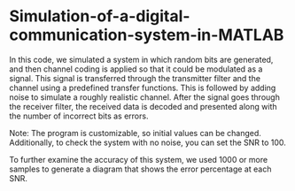 # Simulation-of-a-digital-communication-system-in-MATLAB

In this code, we simulated a system in which random bits are generated, and then channel coding is applied so that it could be modulated as a signal. This signal is transferred through the transmitter filter and the channel using a predefined transfer functions. This is followed by adding noise to simulate a roughly realistic channel. After the signal goes through the receiver filter, the received data is decoded and presented along with the number of incorrect bits as errors.

Note: The program is customizable, so initial values can be changed. Additionally, to check the system with no noise, you can set the SNR to 100.

To further examine the accuracy of this system, we used 1000 or more samples to generate a diagram that shows the error percentage at each SNR.
